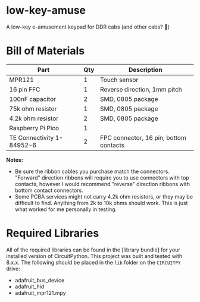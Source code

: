 # low-key-amuse
A low-key e-amusement keypad for DDR cabs (and other cabs? :eyes:)

# Bill of Materials
|           Part           | Qty |              Description              |
|--------------------------|-----|---------------------------------------|
|MPR121                    |1    |Touch sensor                           |
|16 pin FFC                |1    |Reverse direction, 1mm pitch           |
|100nF capacitor           |2    |SMD, 0805 package                      |
|75k ohm resistor          |1    |SMD, 0805 package                      |
|4.2k ohm resistor         |2    |SMD, 0805 package                      |
|Raspberry Pi Pico         |1    |                                       |
|TE Connectivity 1-84952-6 |2    |FPC connector, 16 pin, bottom contacts |

**Notes:**
* Be sure the ribbon cables you purchase match the connectors. "Forward" direction ribbons will require you to use connectors with top contacts, however I would recommend "reverse" direction ribbons with bottom contact connectors.
* Some PCBA services might not carry 4.2k ohm resistors, or they may be difficult to find. Anything from 2k to 10k ohms should work. This is just what worked for me personally in testing.

# Required Libraries
All of the required libraries can be found in the [library bundle] for your installed version of CircuitPython. This project was built and tested with 8.x.x. The following should be placed in the `lib` folder on the `CIRCUITPY` drive:
* adafruit_bus_device
* adafruit_hid
* adafruit_mpr121.mpy
